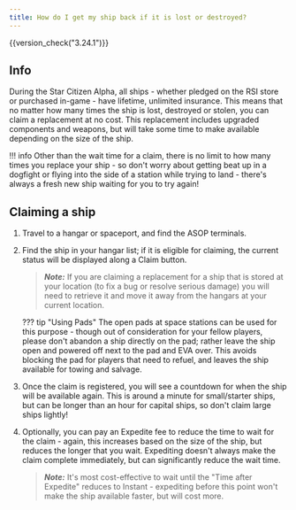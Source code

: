 ```yaml
---
title: How do I get my ship back if it is lost or destroyed?
---
```


{{version_check("3.24.1")}}

## Info

During the Star Citizen Alpha, all ships - whether pledged on the RSI store or
purchased in-game - have lifetime, unlimited insurance. This means that no
matter how many times the ship is lost, destroyed or stolen, you can claim a
replacement at no cost. This replacement includes upgraded components and
weapons, but will take some time to make available depending on the size of the
ship.

!!! info
    Other than the wait time for a claim, there is no limit to how many times
    you replace your ship - so don't worry about getting beat up in a dogfight
    or flying into the side of a station while trying to land - there's always
    a fresh new ship waiting for you to try again!

## Claiming a ship

1. Travel to a hangar or spaceport, and find the ASOP terminals.

1. Find the ship in your hangar list; if it is eligible for claiming, the
current status will be displayed along a Claim button.

    > ***Note:*** If you are claiming a replacement for a ship that is stored
    > at your location (to fix a bug or resolve serious damage) you will need to
    > retrieve it and move it away from the hangars at your current location.

    ??? tip "Using Pads"
        The open pads at space stations can be used for this purpose - though
        out of consideration for your fellow players, please don't abandon a
        ship directly on the pad; rather leave the ship open and powered off
        next to the pad and EVA over. This avoids blocking the pad for players
        that need to refuel, and leaves the ship available for towing and
        salvage.

1. Once the claim is registered, you will see a countdown for when the ship will
be available again. This is around a minute for small/starter ships, but can be
longer than an hour for capital ships, so don't claim large ships lightly!

1. Optionally, you can pay an Expedite fee to reduce the time to wait for the
claim - again, this increases based on the size of the ship, but reduces the
longer that you wait. Expediting doesn't always make the claim complete
immediately, but can significantly reduce the wait time.

    > ***Note:*** It's most cost-effective to wait until the "Time after
    Expedite" reduces to Instant - expediting before this point won't make the
    ship available faster, but will cost more.
